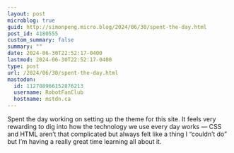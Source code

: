 ```yaml
---
layout: post
microblog: true
guid: http://simonpeng.micro.blog/2024/06/30/spent-the-day.html
post_id: 4180555
custom_summary: false
summary: ""
date: 2024-06-30T22:52:17-0400
lastmod: 2024-06-30T22:52:17-0400
type: post
url: /2024/06/30/spent-the-day.html
mastodon:
  id: 112708966152876213
  username: RobotFanClub
  hostname: mstdn.ca
---
```

Spent the day working on setting up the theme for this site. It feels very rewarding to dig into how the technology we use every day works — CSS and HTML aren’t that complicated but always felt like a thing I “couldn’t do” but I’m having a really great time learning all about it. 

